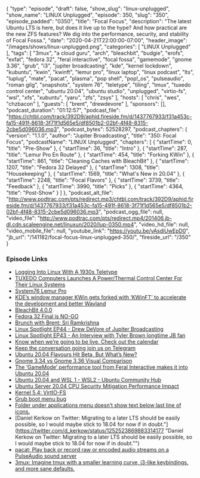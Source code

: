 {
  "type": "episode",
  "draft": false,
  "show_slug": "linux-unplugged",
  "show_name": "LINUX Unplugged",
  "episode": 350,
  "slug": "350",
  "episode_padded": "0350",
  "title": "Focal Focus",
  "description": "The latest Ubuntu LTS is here, but does it live up to the hype? And how practical are the new ZFS features? We dig into the performance, security, and stability of Focal Fossa.",
  "date": "2020-04-21T22:00:00-07:00",
  "header_image": "/images/shows/linux-unplugged.png",
  "categories": [
    "LINUX Unplugged"
  ],
  "tags": [
    "3mux",
    "a cloud guru",
    "arch",
    "bleachbit",
    "budgie",
    "erofs",
    "exfat",
    "fedora 32",
    "feral interactive",
    "focal fossa",
    "gamemode",
    "gnome 3.36",
    "grub",
    "i3",
    "jupiter broadcasting",
    "kde",
    "kernel lockdown",
    "kubuntu",
    "kwin",
    "kwinft",
    "lemur pro",
    "linux laptop",
    "linux podcast",
    "lts",
    "luplug",
    "mate",
    "pacat",
    "plasma",
    "pop shell",
    "pop!_os",
    "pulseaudio",
    "roman gilg",
    "snapshots",
    "system 76",
    "teletype",
    "tiling",
    "tmux",
    "tuxedo control center",
    "ubuntu 20.04",
    "ubuntu studio",
    "unplugged",
    "virtio-fs",
    "wsl",
    "xfs",
    "xubuntu",
    "yaru",
    "zfs",
    "zsys"
  ],
  "hosts": [
    "chris",
    "wes",
    "chzbacon"
  ],
  "guests": [
    "brent",
    "drewdevore"
  ],
  "sponsors": [],
  "podcast_duration": "01:12:57",
  "podcast_file": "https://chtbl.com/track/392D9/aphid.fireside.fm/d/1437767933/f31a453c-fa15-491f-8618-3f71f1d565e5/df8501b2-02bf-4f48-8315-2cbe5d096036.mp3",
  "podcast_bytes": 52528297,
  "podcast_chapters": {
    "version": "1.1.0",
    "author": "Jupiter Broadcasting",
    "title": "350: Focal Focus",
    "podcastName": "LINUX Unplugged",
    "chapters": [
      {
        "startTime": 0,
        "title": "Pre-Show"
      },
      {
        "startTime": 36,
        "title": "Intro"
      },
      {
        "startTime": 287,
        "title": "Lemur Pro En Route"
      },
      {
        "startTime": 454,
        "title": "Forking KWin"
      },
      {
        "startTime": 861,
        "title": "Cleaning Caches with BleachBit"
      },
      {
        "startTime": 1207,
        "title": "Fedora 32 Delayed"
      },
      {
        "startTime": 1308,
        "title": "Housekeeping"
      },
      {
        "startTime": 1569,
        "title": "What's New in 20.04"
      },
      {
        "startTime": 2248,
        "title": "Focal Flavors"
      },
      {
        "startTime": 3739,
        "title": "Feedback"
      },
      {
        "startTime": 3990,
        "title": "Picks"
      },
      {
        "startTime": 4364,
        "title": "Post-Show"
      }
    ]
  },
  "podcast_alt_file": "http://www.podtrac.com/pts/redirect.mp3/chtbl.com/track/392D9/aphid.fireside.fm/d/1437767933/f31a453c-fa15-491f-8618-3f71f1d565e5/df8501b2-02bf-4f48-8315-2cbe5d096036.mp3",
  "podcast_ogg_file": null,
  "video_file": "http://www.podtrac.com/pts/redirect.mp4/201406.jb-dl.cdn.scaleengine.net/linuxun/2020/lup-0350.mp4",
  "video_hd_file": null,
  "video_mobile_file": null,
  "youtube_link": "https://youtu.be/yAsdiUwEpD0",
  "jb_url": "/141182/focal-focus-linux-unplugged-350/",
  "fireside_url": "/350"
}


### Episode Links

  * [Logging Into Linux With A 1930s Teletype](https://hackaday.com/2020/04/15/logging-into-linux-with-a-1930s-teletype/ "Logging Into Linux With A 1930s Teletype")
  * [TUXEDO Computers Launches A Power/Thermal Control Center For Their Linux Systems](https://www.phoronix.com/scan.php?page=news_item&px=TUXEDO-Control-Center "TUXEDO Computers Launches A Power/Thermal Control Center For Their Linux Systems")
  * [System76 Lemur Pro](https://system76.com/laptops/lemur "System76 Lemur Pro")
  * [KDE’s window manager KWin gets forked with ‘KWinFT’ to accelerate the development and better Wayland](https://www.gamingonlinux.com/articles/kdes-window-manager-kwin-gets-forked-with-kwinft-to-accelerate-the-development-and-better-wayland.16446 "KDE’s window manager KWin gets forked with ‘KWinFT’ to accelerate the development and better Wayland")
  * [BleachBit 4.0.0](https://www.bleachbit.org/news/bleachbit-400 "BleachBit 4.0.0")
  * [Fedora 32 Final is NO-GO](https://lists.fedoraproject.org/archives/list/devel@lists.fedoraproject.org/thread/HXSBRI4LRWKKHLUH2OI4UPBKJJKGCDQR/ "Fedora 32 Final is NO-GO")
  * [Brunch with Brent: Sri Ramkrishna](https://extras.show/71 "Brunch with Brent: Sri Ramkrishna")
  * [Linux Spotlight EP44 - Drew DeVore of Jupiter Broadcasting](https://www.youtube.com/watch?v=eGwPjjD-iF0 "Linux Spotlight EP44 - Drew DeVore of Jupiter Broadcasting")
  * [Linux Spotlight EP43 - An Interview with Tyler Brown longtime JB fan](https://linuxspotlight.fireside.fm/43 "Linux Spotlight EP43 - An Interview with Tyler Brown longtime JB fan")
  * [Know when we’re going to be live. Check out the calendar](https://www.jupiterbroadcasting.com/release-calendar/ "Know when we’re going to be live. Check out the calendar")
  * [Keep the conversation going join us on Telegram](https://jupiterbroadcasting.com/telegram "Keep the conversation going join us on Telegram")
  * [Ubuntu 20.04 Flavours Hit Beta, But What’s New?](https://www.omgubuntu.co.uk/2020/04/ubuntu-20-04-flavours-whats-new "Ubuntu 20.04 Flavours Hit Beta, But What’s New?")
  * [Gnome 3.34 vs Gnome 3.36 Visual Comparison](https://imgur.com/a/skIWyxQ "Gnome 3.34 vs Gnome 3.36 Visual Comparison")
  * [The ‘GameMode’ performance tool from Feral Interactive makes it into Ubuntu 20.04](https://www.gamingonlinux.com/articles/16465 "The ‘GameMode’ performance tool from Feral Interactive makes it into Ubuntu 20.04")
  * [Ubuntu 20.04 and WSL 1 - WSL2 - Ubuntu Community Hub](https://discourse.ubuntu.com/t/ubuntu-20-04-and-wsl-1/15291 "Ubuntu 20.04 and WSL 1 - WSL2 - Ubuntu Community Hub")
  * [Ubuntu Server 20.04 CPU Security Mitigation Performance Impact](https://www.phoronix.com/scan.php?page=article&item=ubuntu2004-server-mit&num=1 "Ubuntu Server 20.04 CPU Security Mitigation Performance Impact")
  * [Kernel 5.4: VirtIO-FS](https://www.phoronix.com/scan.php?page=news_item&px=VirtIO-FS-QEMU-5.0-Merged "Kernel 5.4: VirtIO-FS")
  * [Grub boot menu bug](https://bugs.launchpad.net/ubuntu/+source/grub2/+bug/1863434 "Grub boot menu bug")
  * [Folder under applications menu doesn’t show text below last line of icons.](https://bugs.launchpad.net/ubuntu/+source/nautilus/+bug/1873725 "Folder under applications menu doesn’t show text below last line of icons.")
  * [Daniel Kerkow on Twitter: Migrating to a later LTS should be easily possible, so I would maybe stick to 18.04 for now if in doubt."](https://twitter.com/d_kerkow/status/1252523869883314177 "Daniel Kerkow on Twitter: Migrating to a later LTS should be easily possible, so I would maybe stick to 18.04 for now if in doubt."")
  * [pacat: Play back or record raw or encoded audio streams on a PulseAudio sound server](https://www.systutorials.com/docs/linux/man/1-pacat/ "pacat: Play back or record raw or encoded audio streams on a PulseAudio sound server")
  * [3mux: Imagine tmux with a smaller learning curve, i3-like keybindings, and more sane defaults.](https://github.com/aaronjanse/3mux "3mux: Imagine tmux with a smaller learning curve, i3-like keybindings, and more sane defaults.")


